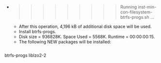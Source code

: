 * >>>>>>>>> Running inst-min-con-filesystem-btrfs-progs.sh ...
  * After this operation, 4,196 kB of additional disk space will be used.
  * Install btrfs-progs.
  * Disk size = 936828K. Space Used = 5568K. Runtime = 00:00:00:15.
  * The following NEW packages will be installed:
  ```bash
btrfs-progs liblzo2-2
  ```
